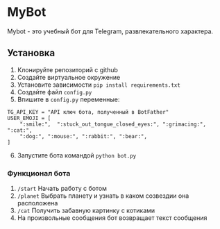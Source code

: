 # MyBot 

Mybot - это учебный бот для Telegram, развлекательного характера.

## Установка

1. Клонируйте репозиторий с github
2. Создайте виртуальное окружение
3. Установите зависимости `pip install requirements.txt`
4. Создайте файл `config.py`
5. Впишите в `config.py` переменные:
```
TG_API_KEY = "API ключ бота, полученный в BotFather"
USER_EMOJI = [
    ":smile:",  ":stuck_out_tongue_closed_eyes:", ":grimacing:", ":cat:",
    ":dog:", ":mouse:", ":rabbit:", ":bear:",
]
```
6. Запустите бота командой `python bot.py`

### Функционал бота
1. `/start` Начать работу с ботом
2. `/planet` Выбрать планету и узнать в каком созвездии она расположена
3. `/cat` Получить забавную картинку с котиками
4. На произвольные сообщения бот возвращает текст сообщения
